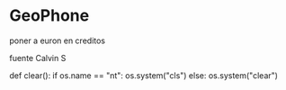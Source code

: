 # GeoPhone

poner a euron en creditos

fuente Calvin S

def clear():
  if os.name == "nt":
    os.system("cls")
  else:
    os.system("clear")
